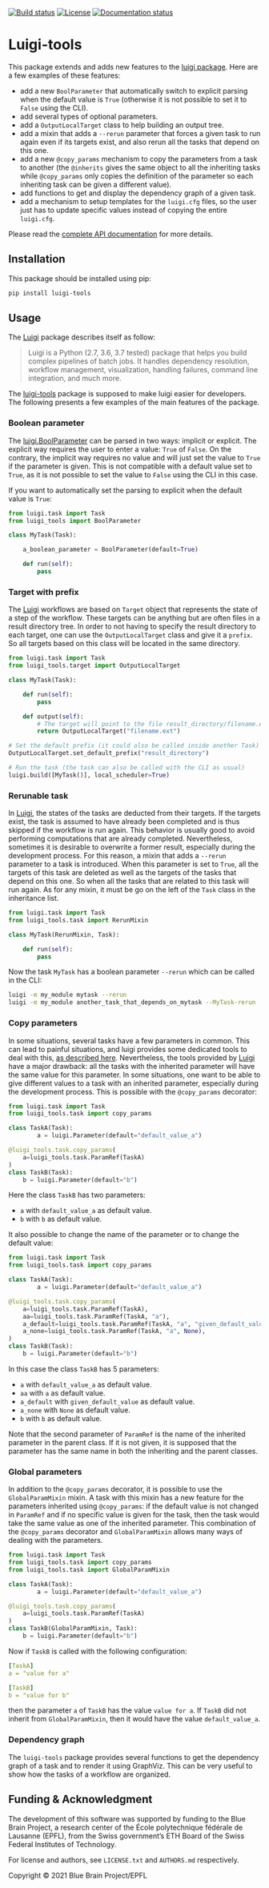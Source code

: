 [![Build status](https://github.com/BlueBrain/luigi-tools/actions/workflows/run-tox.yml/badge.svg?branch=main)](https://github.com/BlueBrain/luigi-tools/actions)
[![License](https://img.shields.io/badge/License-Apache%202-blue)](https://github.com/BlueBrain/luigi-tools/blob/master/LICENSE.txt)
[![Documentation status](https://readthedocs.org/projects/luigi-tools/badge/?version=latest)](https://luigi-tools.readthedocs.io/)


# Luigi-tools

This package extends and adds new features to the [luigi package][luigi_url].
Here are a few examples of these features:

* add a new `BoolParameter` that automatically switch to explicit parsing when the default value is `True` (otherwise it is not possible to set it to `False` using the CLI).
* add several types of optional parameters.
* add a `OutputLocalTarget` class to help building an output tree.
* add a mixin that adds a `--rerun` parameter that forces a given task to run again even if its targets exist, and also rerun all the tasks that depend on this one.
* add a new `@copy_params` mechanism to copy the parameters from a task to another (the `@inherits` gives the same object to all the inheriting tasks while `@copy_params` only copies the definition of the parameter so each inheriting task can be given a different value).
* add functions to get and display the dependency graph of a given task.
* add a mechanism to setup templates for the `luigi.cfg` files, so the user just has to update specific values instead of copying the entire `luigi.cfg`.

Please read the [complete API documentation][luigi_tools_api_url] for more details.

## Installation

This package should be installed using pip:

```bash
pip install luigi-tools
```

## Usage

The [Luigi][luigi_url] package describes itself as follow:

> Luigi is a Python (2.7, 3.6, 3.7 tested) package that helps you build complex pipelines of batch
> jobs. It handles dependency resolution, workflow management, visualization, handling failures,
> command line integration, and much more.

The [luigi-tools][luigi_tools_url] package is supposed to make luigi easier for developers.
The following presents a few examples of the main features of the package.

### Boolean parameter

The [luigi.BoolParameter](https://luigi.readthedocs.io/en/stable/api/luigi.parameter.html#luigi.parameter.BoolParameter)
can be parsed in two ways: implicit or explicit. The explicit way requires the user to enter a
value: `True` of `False`. On the contrary, the implicit way requires no value and will just set
the value to `True` if the parameter is given. This is not compatible with a default value set to
`True`, as it is not possible to set the value to `False` using the CLI in this case.

If you want to automatically set the parsing to explicit when the default value is `True`:

```python
from luigi.task import Task
from luigi_tools import BoolParameter

class MyTask(Task):

    a_boolean_parameter = BoolParameter(default=True)

    def run(self):
        pass
```

### Target with prefix

The [Luigi][luigi_url] workflows are based on `Target` object that represents the state of a step
of the workflow. These targets can be anything but are often files in a result directory tree. In
order to not having to specify the result directory to each target, one can use the
`OutputLocalTarget` class and give it a `prefix`. So all targets based on this class will be
located in the same directory.

```python
from luigi.task import Task
from luigi_tools.target import OutputLocalTarget

class MyTask(Task):

    def run(self):
        pass

    def output(self):
        # The target will point to the file result_directory/filename.ext
        return OutputLocalTarget("filename.ext")

# Set the default prefix (it could also be called inside another Task)
OutputLocalTarget.set_default_prefix("result_directory")

# Run the task (the task can also be called with the CLI as usual)
luigi.build([MyTask()], local_scheduler=True)
```

### Rerunable task

In [Luigi][luigi_url], the states of the tasks are deducted from their targets. If the targets exist, the task
is assumed to have already been completed and is thus skipped if the workflow is run again. This
behavior is usually good to avoid performing computations that are already completed. Nevertheless,
sometimes it is desirable to overwrite a former result, especially during the development process.
For this reason, a mixin that adds a `--rerun` parameter to a task is introduced. When this
parameter is set to `True`, all the targets of this task are deleted as well as the targets of the
tasks that depend on this one. So when all the tasks that are related to this task will run again.
As for any mixin, it must be go on the left of the `Task` class in the inheritance list.

```python
from luigi.task import Task
from luigi_tools.task import RerunMixin

class MyTask(RerunMixin, Task):

    def run(self):
        pass
```

Now the task `MyTask` has a boolean parameter `--rerun` which can be called in the CLI:

```bash
luigi -m my_module mytask --rerun
luigi -m my_module another_task_that_depends_on_mytask --MyTask-rerun
```

### Copy parameters

In some situations, several tasks have a few parameters in common. This can lead to painful
situations, and luigi provides some dedicated tools to deal with this,
[as described here](https://luigi.readthedocs.io/en/stable/api/luigi.util.html?highlight=inherits#using-inherits-and-requires-to-ease-parameter-pain).
Nevertheless, the tools provided by [Luigi][luigi_url] have a major drawback: all the tasks with
the inherited parameter will have the same value for this parameter. In some situations, one want
to be able to give different values to a task with an inherited parameter, especially during the
development process. This is possible with the `@copy_params` decorator:

```python
from luigi.task import Task
from luigi_tools.task import copy_params

class TaskA(Task):
        a = luigi.Parameter(default="default_value_a")

@luigi_tools.task.copy_params(
    a=luigi_tools.task.ParamRef(TaskA)
)
class TaskB(Task):
    b = luigi.Parameter(default="b")
```

Here the class `TaskB` has two parameters:
* `a` with `default_value_a` as default value.
* `b` with `b` as default value.

It also possible to change the name of the parameter or to change the default value:

```python
from luigi.task import Task
from luigi_tools.task import copy_params

class TaskA(Task):
        a = luigi.Parameter(default="default_value_a")

@luigi_tools.task.copy_params(
    a=luigi_tools.task.ParamRef(TaskA),
    aa=luigi_tools.task.ParamRef(TaskA, "a"),
    a_default=luigi_tools.task.ParamRef(TaskA, "a", "given_default_value"),
    a_none=luigi_tools.task.ParamRef(TaskA, "a", None),
)
class TaskB(Task):
    b = luigi.Parameter(default="b")
```

In this case the class `TaskB` has 5 parameters:
* `a` with `default_value_a` as default value.
* `aa` with `a` as default value.
* `a_default` with `given_default_value` as default value.
* `a_none` with `None` as default value.
* `b` with `b` as default value.

Note that the second parameter of `ParamRef` is the name of the inherited parameter in the parent
class. If it is not given, it is supposed that the parameter has the same name in both the
inheriting and the parent classes.

### Global parameters

In addition to the `@copy_params` decorator, it is possible to use the `GlobalParamMixin` mixin.
A task with this mixin has a new feature for the parameters inherited using `@copy_params`: if the
default value is not changed in `ParamRef` and if no specific value is given for the task, then the
task would take the same value as one of the inherited parameter. This combination of the
`@copy_params` decorator and `GlobalParamMixin` allows many ways of dealing with the parameters.

```python
from luigi.task import Task
from luigi_tools.task import copy_params
from luigi_tools.task import GlobalParamMixin

class TaskA(Task):
        a = luigi.Parameter(default="default_value_a")

@luigi_tools.task.copy_params(
    a=luigi_tools.task.ParamRef(TaskA)
)
class TaskB(GlobalParamMixin, Task):
    b = luigi.Parameter(default="b")
```

Now if `TaskB` is called with the following configuration:

```yaml
[TaskA]
a = "value for a"

[TaskB]
b = "value for b"
```

then the parameter `a` of `TaskB` has the value `value for a`.
If `TaskB` did not inherit from `GlobalParamMixin`, then it would have the value
`default_value_a`.

### Dependency graph

The `luigi-tools` package provides several functions to get the dependency graph of a task and to
render it using GraphViz. This can be very useful to show how the tasks of a workflow are
organized.


## Funding & Acknowledgment

The development of this software was supported by funding to the Blue Brain Project, a research center of the École polytechnique fédérale de Lausanne (EPFL), from the Swiss government’s ETH Board of the Swiss Federal Institutes of Technology.

For license and authors, see `LICENSE.txt` and `AUTHORS.md` respectively.

Copyright © 2021 Blue Brain Project/EPFL

[luigi_url]: https://luigi.readthedocs.io/en/stable/
[luigi_tools_url]: https://luigi-tools.readthedocs.io/en/stable/
[luigi_tools_api_url]: https://luigi-tools.readthedocs.io/en/stable/api.html
